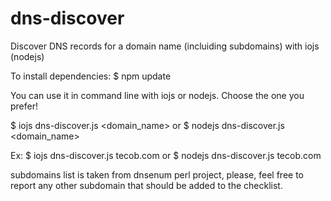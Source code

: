 # dns-discover
Discover DNS records for a domain name (incluiding subdomains) with iojs (nodejs)

To install dependencies: $ npm update

You can use it in command line with iojs or nodejs. Choose the one you prefer!

$ iojs dns-discover.js <domain_name>
or
$ nodejs dns-discover.js <domain_name>

Ex: 
$ iojs dns-discover.js tecob.com 
or
$ nodejs dns-discover.js tecob.com

subdomains list is taken from dnsenum perl project, please, feel free to report any other subdomain that should be added to the checklist.

